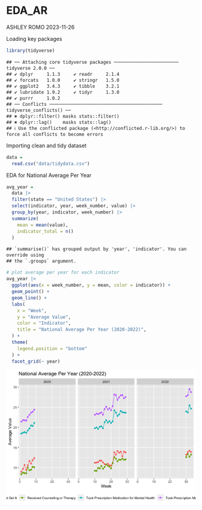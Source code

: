 EDA_AR
================
ASHLEY ROMO
2023-11-26

Loading key packages

``` r
library(tidyverse)
```

    ## ── Attaching core tidyverse packages ──────────────────────── tidyverse 2.0.0 ──
    ## ✔ dplyr     1.1.3     ✔ readr     2.1.4
    ## ✔ forcats   1.0.0     ✔ stringr   1.5.0
    ## ✔ ggplot2   3.4.3     ✔ tibble    3.2.1
    ## ✔ lubridate 1.9.2     ✔ tidyr     1.3.0
    ## ✔ purrr     1.0.2     
    ## ── Conflicts ────────────────────────────────────────── tidyverse_conflicts() ──
    ## ✖ dplyr::filter() masks stats::filter()
    ## ✖ dplyr::lag()    masks stats::lag()
    ## ℹ Use the conflicted package (<http://conflicted.r-lib.org/>) to force all conflicts to become errors

Importing clean and tidy dataset

``` r
data = 
  read.csv("data/tidydata.csv")
```

EDA for National Average Per Year

``` r
avg_year =
  data |> 
  filter(state == "United States") |> 
  select(indicator, year, week_number, value) |> 
  group_by(year, indicator, week_number) |> 
  summarize(
    mean = mean(value),
    indicator_total = n()
  )
```

    ## `summarise()` has grouped output by 'year', 'indicator'. You can override using
    ## the `.groups` argument.

``` r
# plot average per year for each indicator
avg_year |> 
  ggplot(aes(x = week_number, y = mean, color = indicator)) +
  geom_point() +
  geom_line() +
  labs(
    x = "Week",
    y = "Average Value",
    color = "Indicator",
    title = "National Average Per Year (2020-2022)",
  ) +
  theme(
    legend.position = "bottom"
  ) +
  facet_grid(~ year)
```

![](EDA_AR_files/figure-gfm/unnamed-chunk-3-1.png)<!-- -->
